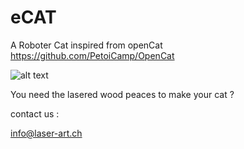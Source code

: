 # eCAT
A Roboter Cat inspired from openCat https://github.com/PetoiCamp/OpenCat

![alt text](https://raw.githubusercontent.com/DerBastler/eCAT/eCAT.jpg)

You need the lasered wood peaces to make your cat ?

contact us :

info@laser-art.ch

